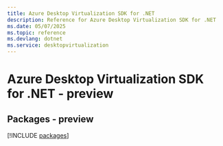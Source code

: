 ```yaml
---
title: Azure Desktop Virtualization SDK for .NET
description: Reference for Azure Desktop Virtualization SDK for .NET
ms.date: 05/07/2025
ms.topic: reference
ms.devlang: dotnet
ms.service: desktopvirtualization
---
```

# Azure Desktop Virtualization SDK for .NET - preview
## Packages - preview
[!INCLUDE [packages](desktop-virtualization-index.md)]